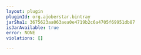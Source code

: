 ```yaml
---
layout: plugin
pluginId: org.ajoberstar.bintray
jarSha1: 3675623aa063aea0e4719b2c6a4705f69951db87
isJarAvailable: true
error: NONE
violations: []

---
```


